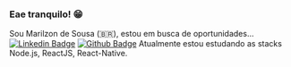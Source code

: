 ### Eae tranquilo! 😁

Sou Marilzon de Sousa (🇧🇷), estou em busca de oportunidades...
[![Linkedin Badge](https://img.shields.io/badge/-LinkedIn-blue?style=flat-square&logo=Linkedin&logoColor=white&link=https://www.linkedin.com/in/marilzon)](https://www.linkedin.com/in/marilzon)
[![Github Badge](https://img.shields.io/badge/-Github-000?style=flat-square&logo=Github&logoColor=white&link=https://marilzon.github.io/maril-dev/)](https://marilzon.github.io/maril-dev/)
Atualmente estou estudando as stacks Node.js, ReactJS, React-Native.
